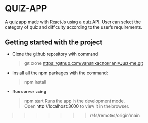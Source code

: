 # QUIZ-APP
A quiz app made with ReactJs using a quiz API.
User can select the category of quiz and difficulty according to the user's requirements.

## Getting started with the project
- Clone the github repository with command
    >git clone https://github.com/vanshikachokhani/Quiz-me.git
- Install all the npm packages with the command:
    >npm install
- Run server using 
    >npm start
    >Runs the app in the development mode.\
    >Open [http://localhost:3000](http://localhost:3000) to view it in the browser.
>>>>>>> refs/remotes/origin/main

